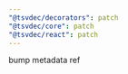 ```yaml
---
"@tsvdec/decorators": patch
"@tsvdec/core": patch
"@tsvdec/react": patch
---
```


bump metadata ref
